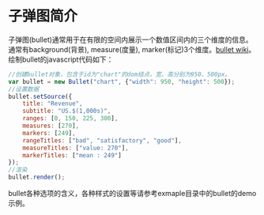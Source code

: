 子弹图简介
========

子弹图(bullet)通常用于在有限的空间内展示一个数值区间内的三个维度的信息。通常有background(背景), measure(度量), marker(标记)3个维度。[bullet wiki](https://en.wikipedia.org/wiki/Bullet_graph)。绘制bullet的javascript代码如下：

```javascript
//创建bullet对象，包含于id为"chart"的dom结点，宽、高分别为950、500px。
var bullet = new Bullet("chart", {"width": 950, "height": 500});
//设置数据
bullet.setSource({
    title: "Revenue",
    subtitle: "US.$(1,000s)", 
    ranges: [0, 150, 225, 300],
    measures: [270],
    markers: [249],
    rangeTitles: ["bad", "satisfactory", "good"],
    measureTitles: ["value: 270"],
    markerTitles: ["mean : 249"] 
});
//渲染
bullet.render();
```

bullet各种选项的含义，各种样式的设置等请参考exmaple目录中的bullet的demo示例。 

